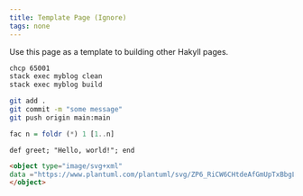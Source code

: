 ```yaml
---
title: Template Page (Ignore)
tags: none
---
```


Use this page as a template to building other Hakyll pages.


```bash
chcp 65001
stack exec myblog clean
stack exec myblog build
```

```bash
git add .
git commit -m "some message"
git push origin main:main
```



``` haskell
fac n = foldr (*) 1 [1..n]
```

```{.ruby .numberLines}
def greet; "Hello, world!"; end
```

```html
<object type="image/svg+xml" 
data ="https://www.plantuml.com/plantuml/svg/ZP6_RiCW6CHtdeAfGmUpTxBbgL9RjMet2rK4lW29-IFu6FBsmSRUsUwGVdS7Z1b5GcUzSYAIrt_w5H0oeLKjYq6C-OsnaY7T7eEsQCfbi86Xq9avWKRcmQ1RwMVLB_ClvuJse2B6rOBQ4Xe_jOCzXtFQrr-ozVeSq0pdNIY2F8h_ggeGMU6ANMXCGJVqkweadAkzlVV-ALRUvw2W9UoMRhvpz_H-FhSqrWFz095ywoSZU7NyunC0">
</object>
```